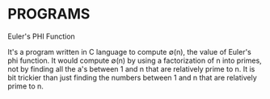 # PROGRAMS
Euler's PHI Function

It's a program  written in C language to compute ∅(n), the value of Euler's phi function. It would compute ∅(n) by using a factorization of n into primes, not by finding all the a's between 1 and n that are relatively prime to n.
It is bit trickier than just finding the numbers between 1 and n that are relatively prime to n.
